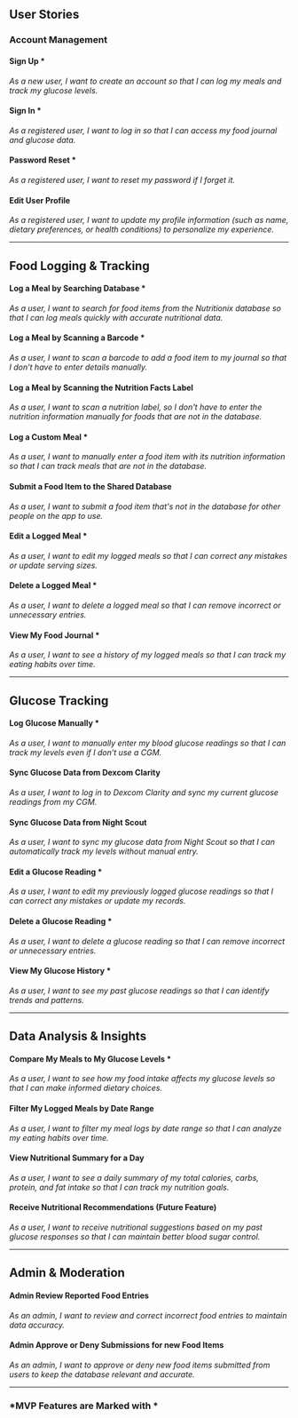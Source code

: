 ## User Stories

### Account Management
#### Sign Up *  
_As a new user, I want to create an account so that I can log my meals and track my glucose levels._

#### Sign In *  
_As a registered user, I want to log in so that I can access my food journal and glucose data._

#### Password Reset *  
_As a registered user, I want to reset my password if I forget it._

#### Edit User Profile
_As a registered user, I want to update my profile information (such as name, dietary preferences, or health conditions) to personalize my experience._

---

## Food Logging & Tracking
#### Log a Meal by Searching Database *  
_As a user, I want to search for food items from the Nutritionix database so that I can log meals quickly with accurate nutritional data._

#### Log a Meal by Scanning a Barcode *  
_As a user, I want to scan a barcode to add a food item to my journal so that I don’t have to enter details manually._

#### Log a Meal by Scanning the Nutrition Facts Label
_As a user, I want to scan a nutrition label, so I don't have to enter the nutrition information manually for foods that are not in the database._

#### Log a Custom Meal *  
_As a user, I want to manually enter a food item with its nutrition information so that I can track meals that are not in the database._

#### Submit a Food Item to the Shared Database
_As a user, I want to submit a food item that's not in the database for other people on the app to use._

#### Edit a Logged Meal *  
_As a user, I want to edit my logged meals so that I can correct any mistakes or update serving sizes._

#### Delete a Logged Meal *  
_As a user, I want to delete a logged meal so that I can remove incorrect or unnecessary entries._

#### View My Food Journal *  
_As a user, I want to see a history of my logged meals so that I can track my eating habits over time._

---

## Glucose Tracking
#### Log Glucose Manually *  
_As a user, I want to manually enter my blood glucose readings so that I can track my levels even if I don’t use a CGM._

#### Sync Glucose Data from Dexcom Clarity
_As a user, I want to log in to Dexcom Clarity and sync my current glucose readings from my CGM._

#### Sync Glucose Data from Night Scout
_As a user, I want to sync my glucose data from Night Scout so that I can automatically track my levels without manual entry._

#### Edit a Glucose Reading *  
_As a user, I want to edit my previously logged glucose readings so that I can correct any mistakes or update my records._

#### Delete a Glucose Reading *  
_As a user, I want to delete a glucose reading so that I can remove incorrect or unnecessary entries._

#### View My Glucose History *  
_As a user, I want to see my past glucose readings so that I can identify trends and patterns._

---

## Data Analysis & Insights
#### Compare My Meals to My Glucose Levels *  
_As a user, I want to see how my food intake affects my glucose levels so that I can make informed dietary choices._

#### Filter My Logged Meals by Date Range
_As a user, I want to filter my meal logs by date range so that I can analyze my eating habits over time._

#### View Nutritional Summary for a Day
_As a user, I want to see a daily summary of my total calories, carbs, protein, and fat intake so that I can track my nutrition goals._

#### Receive Nutritional Recommendations (Future Feature)
_As a user, I want to receive nutritional suggestions based on my past glucose responses so that I can maintain better blood sugar control._

---

## Admin & Moderation
#### Admin Review Reported Food Entries
_As an admin, I want to review and correct incorrect food entries to maintain data accuracy._

#### Admin Approve or Deny Submissions for new Food Items
_As an admin, I want to approve or deny new food items submitted from users to keep the database relevant and accurate._

---

### *MVP Features are Marked with *


